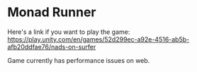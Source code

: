 # Monad Runner
Here's a link if you want to play the game: https://play.unity.com/en/games/52d299ec-a92e-4516-ab5b-afb20ddfae76/nads-on-surfer

Game currently has performance issues on web.
